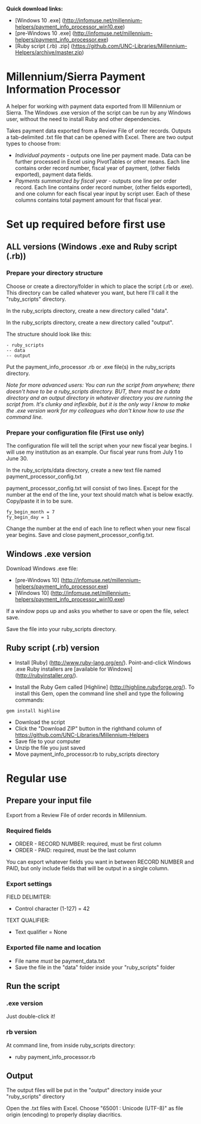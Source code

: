 **Quick download links:** 
- [Windows 10 .exe] (http://infomuse.net/millennium-helpers/payment_info_processor_win10.exe) 
- [pre-Windows 10 .exe] (http://infomuse.net/millennium-helpers/payment_info_processor.exe) 
- [Ruby script (.rb) .zip] (https://github.com/UNC-Libraries/Millennium-Helpers/archive/master.zip)

# Millennium/Sierra Payment Information Processor
A helper for working with payment data exported from III Millennium or Sierra. The Windows .exe version of the script can be run by any Windows user, without the need to install Ruby and other dependencies. 

Takes payment data exported from a Review File of order records. Outputs a tab-delimited .txt file that can be opened with Excel. There are two output types to choose from: 
- *Individual payments* - outputs one line per payment made. Data can be further processed in Excel using PivotTables or other means. Each line contains order record number, fiscal year of payment, (other fields exported), payment data fields.
- *Payments summarized by fiscal year* - outputs one line per order record. Each line contains order record number, (other fields exported), and one column for each fiscal year input by script user. Each of these columns contains total payment amount for that fiscal year.

# Set up required before first use
## ALL versions (Windows .exe and Ruby script (.rb))
### Prepare your directory structure
Choose or create a directory/folder in which to place the script (.rb or .exe). This directory can be called whatever you want, but here I'll call it the "ruby_scripts" directory. 

In the ruby_scripts directory, create a new directory called "data". 

In the ruby_scripts directory, create a new directory called "output". 

The structure should look like this: 

```
- ruby_scripts
-- data
-- output
```

Put the payment_info_processor .rb or .exe file(s) in the ruby_scripts directory.

<i>Note for more advanced users: You can run the script from anywhere; there doesn't have to be a ruby_scripts directory. BUT, there must be a data directory and an output directory in whatever directory you are running the script from. It's clunky and inflexible, but it is the only way I know to make the .exe version work for my colleagues who don't know how to use the command line.</i>

### Prepare your configuration file (First use only)
The configuration file will tell the script when your new fiscal year begins. I will use my institution as an example. Our fiscal year runs from July 1 to June 30.

In the ruby_scripts/data directory, create a new text file named payment_processor_config.txt

payment_processor_config.txt will consist of two lines. Except for the number at the end of the line, your text should match what is below exactly. Copy/paste it in to be sure.

```
fy_begin_month = 7
fy_begin_day = 1
```

Change the number at the end of each line to reflect when your new fiscal year begins. Save and close payment_processor_config.txt.

## Windows .exe version
Download Windows .exe file: 
- [pre-Windows 10] (http://infomuse.net/millennium-helpers/payment_info_processor.exe)
- [Windows 10] (http://infomuse.net/millennium-helpers/payment_info_processor_win10.exe)

If a window pops up and asks you whether to save or open the file, select save. 

Save the file into your ruby_scripts directory.

## Ruby script (.rb) version
- Install [Ruby] (http://www.ruby-lang.org/en/). Point-and-click Windows .exe Ruby installers are [available for Windows] (http://rubyinstaller.org/).

- Install the Ruby Gem called [Highline] (http://highline.rubyforge.org/). To install this Gem, open the command line shell and type the following commands: 

```
gem install highline
```

- Download the script
 - Click the "Download ZIP" button in the righthand column of https://github.com/UNC-Libraries/Millennium-Helpers
 - Save file to your computer
 - Unzip the file you just saved
 - Move payment_info_processor.rb to ruby_scripts directory


# Regular use
## Prepare your input file
Export from a Review File of order records in Millennium. 

### Required fields
- ORDER - RECORD NUMBER: required, must be first column
- ORDER - PAID: required, must be the last column

You can export whatever fields you want in between RECORD NUMBER and PAID, but only include fields that will be output in a single column.

### Export settings
FIELD DELIMITER:
- Control character (1-127) = 42

TEXT QUALIFIER:
- Text qualifier = None

### Exported file name and location
- File name *must* be payment_data.txt
- Save the file in the "data" folder inside your "ruby_scripts" folder


## Run the script
### .exe version
Just double-click it!

### rb version
At command line, from inside ruby_scripts directory: 
- ruby payment_info_processor.rb

## Output
The output files will be put in the "output" directory inside your "ruby_scripts" directory

Open the .txt files with Excel. Choose "65001 : Unicode (UTF-8)" as file origin (encoding) to properly display diacritics.
